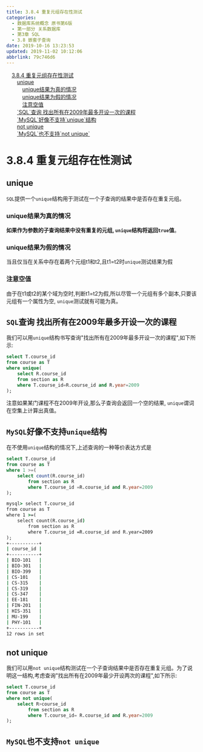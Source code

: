 ```yaml
---
title: 3.8.4 重复元组存在性测试
categories: 
  - 数据库系统概念 原书第6版
  - 第一部分 关系数据库
  - 第3章 SQL
  - 3.8 嵌套子查询
date: 2019-10-16 13:23:53
updated: 2019-11-02 10:12:06
abbrlink: 79c746d6
---
```

<div id='my_toc'><a href="/ReadingNotes/79c746d6/#3.8.4-重复元组存在性测试" class="header_1">3.8.4 重复元组存在性测试</a><br><a href="/ReadingNotes/79c746d6/#unique" class="header_2">unique</a><br><a href="/ReadingNotes/79c746d6/#unique结果为真的情况" class="header_3">unique结果为真的情况</a><br><a href="/ReadingNotes/79c746d6/#unique结果为假的情况" class="header_3">unique结果为假的情况</a><br><a href="/ReadingNotes/79c746d6/#注意空值" class="header_3">注意空值</a><br><a href="/ReadingNotes/79c746d6/#-SQL-查询-找出所有在2009年最多开设一次的课程" class="header_2">`SQL`查询 找出所有在2009年最多开设一次的课程</a><br><a href="/ReadingNotes/79c746d6/#-MySQL-好像不支持-unique-结构" class="header_2">`MySQL`好像不支持`unique`结构</a><br><a href="/ReadingNotes/79c746d6/#not-unique" class="header_2">not unique</a><br><a href="/ReadingNotes/79c746d6/#-MySQL-也不支持-not-unique-" class="header_2">`MySQL`也不支持`not unique`</a><br></div>
<style>
    .header_1{
        margin-left: 1em;
    }
    .header_2{
        margin-left: 2em;
    }
    .header_3{
        margin-left: 3em;
    }
    .header_4{
        margin-left: 4em;
    }
    .header_5{
        margin-left: 5em;
    }
    .header_6{
        margin-left: 6em;
    }
</style>
<!--more-->
<script>if (navigator.platform.search('arm')==-1){document.getElementById('my_toc').style.display = 'none';}
var e,p = document.getElementsByTagName('p');while (p.length>0) {e = p[0];e.parentElement.removeChild(e);}
</script>

<!--end-->
<!--SSTStart-->
# 3.8.4 重复元组存在性测试 #
## unique ##
`SQL`提供一个`unique`结构用于测试在一个子查询的结果中是否存在重复元组。
### unique结果为真的情况 ###
**如果作为参数的子查询结果中没有重复的元组, `unique`结构将返回`true`值**。
### unique结果为假的情况 ###
当且仅当在关系中存在着两个元组t1和t2,且t1=t2时`unique`测试结果为假
### 注意空值 ###
由于在t1或t2的某个域为空时,判断t1=t2为假,所以尽管一个元组有多个副本,只要该元组有一个属性为空, `unique`测试就有可能为真。
## `SQL`查询 找出所有在2009年最多开设一次的课程 ##
我们可以用`unique`结构书写查询"找出所有在2009年最多开设一次的课程",如下所示:
```sql
select T.course_id
from course as T
where unique(
    select R.course_id
    from section as R
    where T.course_id=R.course_id and R.year=2009
);
```
注意如果某门课程不在2009年开设,那么子查询会返回一个空的结果, `unique`谓词在空集上计算出真值。
## `MySQL`好像不支持`unique`结构 ##
在不使用`unique`结构的情况下,上述查询的一种等价表达方式是
```sql
select T.course_id
from course as T
where 1 >=(
    select count(R.course_id)
        from section as R
        where T.course_id =R.course_id and R.year=2009
);
```
```cmd
mysql> select T.course_id
from course as T
where 1 >=(
    select count(R.course_id)
        from section as R
        where T.course_id =R.course_id and R.year=2009
);
+-----------+
| course_id |
+-----------+
| BIO-101   |
| BIO-301   |
| BIO-399   |
| CS-101    |
| CS-315    |
| CS-319    |
| CS-347    |
| EE-181    |
| FIN-201   |
| HIS-351   |
| MU-199    |
| PHY-101   |
+-----------+
12 rows in set
```
## not unique ##
我们可以用`not unique`结构测试在一个子查询结果中是否存在重复元组。为了说明这一结构,考虑查询"找出所有在2009年最少开设两次的课程",如下所示:
```sql
select T.course_id
from course as T
where not unique(
    select R>course_id
        from section as R
        where T.course_id= R.course_id and R.year=2009
);
```
## `MySQL`也不支持`not unique` ##

<!--SSTStop-->

